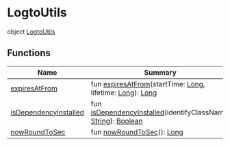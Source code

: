 # LogtoUtils


object [LogtoUtils](index.md)

## Functions

| Name | Summary |
|---|---|
| [expiresAtFrom](expires-at-from.md) | fun [expiresAtFrom](expires-at-from.md)(startTime: [Long](https://kotlinlang.org/api/latest/jvm/stdlib/kotlin/-long/index.html), lifetime: [Long](https://kotlinlang.org/api/latest/jvm/stdlib/kotlin/-long/index.html)): [Long](https://kotlinlang.org/api/latest/jvm/stdlib/kotlin/-long/index.html) |
| [isDependencyInstalled](is-dependency-installed.md) | fun [isDependencyInstalled](is-dependency-installed.md)(identifyClassName: [String](https://kotlinlang.org/api/latest/jvm/stdlib/kotlin/-string/index.html)): [Boolean](https://kotlinlang.org/api/latest/jvm/stdlib/kotlin/-boolean/index.html) |
| [nowRoundToSec](now-round-to-sec.md) | fun [nowRoundToSec](now-round-to-sec.md)(): [Long](https://kotlinlang.org/api/latest/jvm/stdlib/kotlin/-long/index.html) |
